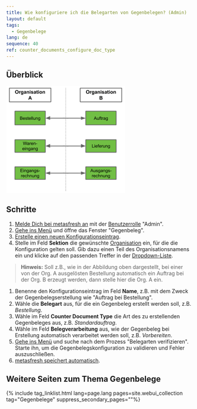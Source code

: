 ```yaml
---
title: Wie konfiguriere ich die Belegarten von Gegenbelegen? (Admin)
layout: default
tags:
  - Gegenbelege  
lang: de
sequence: 40
ref: counter_documents_configure_doc_type
---
```


## Überblick

<kbd><img src="assets/de_Gegenbelege.png" alt="Abb.: Gegenbelege"></kbd>

## Schritte
1. [Melde Dich bei metasfresh an](Anmeldung) mit der [Benutzerrolle](NeueBenutzerrolle) "Admin".
1. [Gehe ins Menü](Menu) und öffne das Fenster "Gegenbeleg".
1. [Erstelle einen neuen Konfigurationseintrag](Neuer_Datensatz_Fenster_Webui).
1. Stelle im Feld **Sektion** die gewünschte [Organisation](Org_Neue_Organisation_anlegen) ein, für die die Konfiguration gelten soll. Gib dazu einen Teil des Organisationsnamens ein und klicke auf den passenden Treffer in der <a href="Keyboard_Shortcuts_Liste#dropdown" title="Dynamisches Suchfeld (Autocomplete)">Dropdown-Liste</a>.
 >**Hinweis:** Soll z.B., wie in der Abbildung oben dargestellt, bei einer von der Org. A ausgelösten Bestellung automatisch ein Auftrag bei der Org. B erzeugt werden, dann stelle hier die Org. A ein.

1. Benenne den Konfigurationseintrag im Feld **Name**, z.B. mit dem Zweck der Gegenbelegserstellung wie "Auftrag bei Bestellung".
1. Wähle die **Belegart** aus, für die ein Gegenbeleg erstellt werden soll, z.B. *Bestellung*.
1. Wähle im Feld **Counter Document Type** die Art des zu erstellenden Gegenbeleges aus, z.B. *Standardauftrag*.
1. Wähle im Feld **Belegverarbeitung** aus, wie der Gegenbeleg bei Erstellung automatisch verarbeitet werden soll, z.B. *Vorbereiten*.
1. [Gehe ins Menü](Menu) und suche nach dem Prozess "Belegarten verifizieren". Starte ihn, um die Gegenbelegskonfiguration zu validieren und Fehler auszuschließen.
1. [metasfresh speichert automatisch](Speicheranzeige).

## Weitere Seiten zum Thema Gegenbelege

{% include tag_linklist.html lang=page.lang pages=site.webui_collection tag="Gegenbelege" suppress_secondary_pages=""%}
